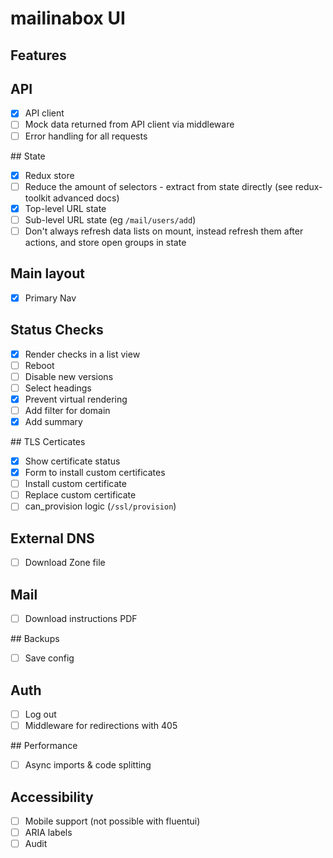 # mailinabox UI

## Features

## API

- [x] API client
- [ ] Mock data returned from API client via middleware
- [ ] Error handling for all requests

## State

- [x] Redux store
- [ ] Reduce the amount of selectors - extract from state directly (see redux-toolkit advanced docs)
- [x] Top-level URL state
- [ ] Sub-level URL state (eg `/mail/users/add`)
- [ ] Don't always refresh data lists on mount, instead refresh them after actions, and store open groups in  state

## Main layout

- [x] Primary Nav

## Status Checks

- [x] Render checks in a list view
- [ ] Reboot
- [ ] Disable new versions
- [ ] Select headings
- [x] Prevent virtual rendering
- [ ] Add filter for domain
- [x] Add summary

## TLS Certicates

- [x] Show certificate status
- [x] Form to install custom certificates
- [ ] Install custom certificate
- [ ] Replace custom certificate
- [ ] can_provision logic (`/ssl/provision`)

## External DNS

- [ ] Download Zone file

## Mail

- [ ] Download instructions PDF

## Backups

- [ ] Save config

## Auth

 - [ ] Log out
 - [ ] Middleware for redirections with 405

## Performance

- [ ] Async imports & code splitting

## Accessibility

- [ ] Mobile support (not possible with fluentui)
- [ ] ARIA labels
- [ ] Audit
